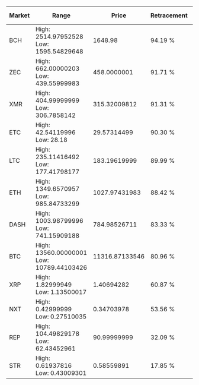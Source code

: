 | Market | Range | Price| Retracement | Doubles to 50% |
| --- | --- | --- | --- | --- |
| BCH | High: 2514.97952528<br />Low: 1595.54829648 | 1648.98 | 94.19 % | 1.25 |
| ZEC | High: 662.00000203<br />Low: 439.55999983 | 458.0000001 | 91.71 % | 1.20 |
| XMR | High: 404.99999999<br />Low: 306.7858142 | 315.32009812 | 91.31 % | 1.13 |
| ETC | High: 42.54119996<br />Low: 28.18 | 29.57314499 | 90.30 % | 1.20 |
| LTC | High: 235.11416492<br />Low: 177.41798177 | 183.19619999 | 89.99 % | 1.13 |
| ETH | High: 1349.6570957<br />Low: 985.84733299 | 1027.97431983 | 88.42 % | 1.14 |
| DASH | High: 1003.98799996<br />Low: 741.15909188 | 784.98526711 | 83.33 % | 1.11 |
| BTC | High: 13560.00000001<br />Low: 10789.44103426 | 11316.87133546 | 80.96 % | 1.08 |
| XRP | High: 1.82999949<br />Low: 1.13500017 | 1.40694282 | 60.87 % | 1.05 |
| NXT | High: 0.42999999<br />Low: 0.27510035 | 0.34703978 | 53.56 % | 1.02 |
| REP | High: 104.49829178<br />Low: 62.43452961 | 90.99999999 | 32.09 % | 0.00 |
| STR | High: 0.61937816<br />Low: 0.43009301 | 0.58559891 | 17.85 % | 0.00 |
